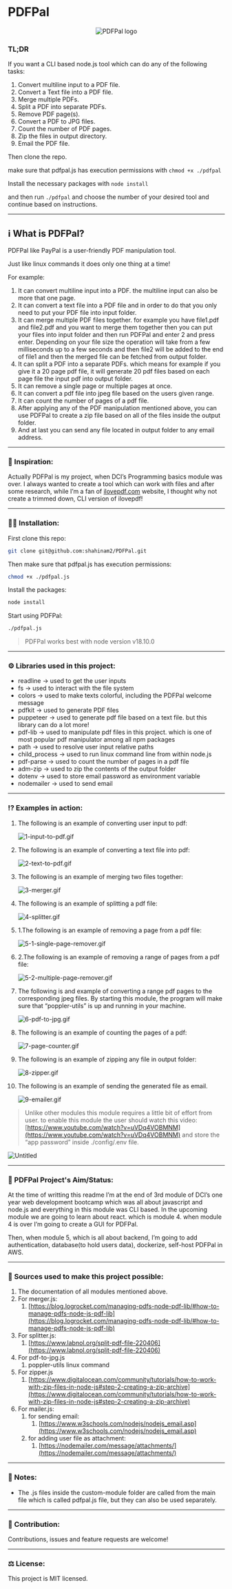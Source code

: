 # PDFPal

<p align="center">
    <img src="readme-content/Untitled.png" alt="PDFPal logo">
</p>

### TL;DR

If you want a CLI based node.js tool which can do any of the following tasks:

1. Convert multiline input to a PDF file.
2. Convert a Text file into a PDF file.
3. Merge multiple PDFs.
4. Split a PDF into separate PDFs.
5. Remove PDF page(s).
6. Convert a PDF to JPG files.
7. Count the number of PDF pages.
8. Zip the files in output directory.
9. Email the PDF file.

Then clone the repo.

make sure that pdfpal.js has execution permissions with `chmod +x ./pdfpal` 

Install the necessary packages with `node install`

and then run `./pdfpal` and choose the number of your desired tool and continue based on instructions.

---

## ℹ What is PDFPal?

PDFPal like PayPal is a user-friendly PDF manipulation tool. 

Just like linux commands it does only one thing at a time!

For example: 

1. It can convert multiline input into a PDF. the multiline input can also be more that one page.
2. It can convert a text file into a PDF file and in order to do that you only need to put your PDF file into input folder.
3. It can merge multiple PDF files together. for example you have file1.pdf and file2.pdf and you want to merge them together then you can put your files into input folder and then run PDFPal and enter 2 and press enter. Depending on your file size the operation will take from a few milliseconds up to a few seconds and then file2 will be added to the end of file1 and then the merged file can be fetched from output folder.
4. It can split a PDF into a separate PDFs. which means for example if you give it a 20 page pdf file, it will generate 20 pdf files based on each page file the input pdf into output folder. 
5. It can remove a single page or multiple pages at once.
6. It can convert a pdf file into jpeg file based on the users given range.
7. It can count the number of pages of a pdf file. 
8. After applying any of the PDF manipulation mentioned above, you can use PDFPal to create a zip file based on all of the files inside the output folder.
9. And at last you can send any file located in output folder to any email address. 

---

### 🤔 Inspiration:

Actually PDFPal is my project, when DCI’s Programming basics module was over. I always wanted to create a tool which can work with files and after some research, while I’m a fan of [ilovepdf.com](http://ilovepdf.com) website, I thought why not create a trimmed down, CLI version of ilovepdf! 

---

### 👨‍💻 Installation:

First clone this repo:

```bash
git clone git@github.com:shahinam2/PDFPal.git
```

Then make sure that pdfpal.js has execution permissions:

```bash
chmod +x ./pdfpal.js
```

Install the packages:

```bash
node install
```

Start using PDFPal:

```bash
./pdfpal.js
```

> PDFPal works best with node version v18.10.0
> 

---

### ⚙ Libraries used in this project:

- readline → used to get the user inputs
- fs → used to interact with the file system
- colors → used to make texts colorful, including the PDFPal welcome message
- pdfkit → used to generate PDF files
- puppeteer → used to generate pdf file based on a text file. but this library can do a lot more!
- pdf-lib → used to manipulate pdf files in this project. which is one of most popular pdf manipulator among all npm packages
- path → used to resolve user input relative paths
- child_process → used to run linux command line from within node.js
- pdf-parse → used to count the number of pages in a pdf file
- adm-zip → used to zip the contents of the output folder
- dotenv → used to store email password as environment variable
- nodemailer → used to send email

---

### ⁉ Examples in action:

1. The following is an example of converting user input to pdf:
    
    ![1-input-to-pdf.gif](readme-content/1-input-to-pdf.gif)
    

1. The following is an example of converting a text file into pdf:
    
    ![2-text-to-pdf.gif](readme-content/2-text-to-pdf.gif)
    

1. The following is an example of merging two files together:
    
    ![3-merger.gif](readme-content/3-merger.gif)
    

1. The following is an example of splitting a pdf file:
    
    ![4-splitter.gif](readme-content/4-splitter.gif)
    

1. 1.The following is an example of removing a page from a pdf file:
    
    ![5-1-single-page-remover.gif](readme-content/5-1-single-page-remover.gif)
    

1. 2.The following is an example of removing a range of pages from a pdf file:
    
    ![5-2-multiple-page-remover.gif](readme-content/5-2-multiple-page-remover.gif)
    

1. The following is and example of converting a range pdf pages to the corresponding jpeg files. By starting this module, the program will make sure that “poppler-utils” is up and running in your machine.
    
    ![6-pdf-to-jpg.gif](readme-content/6-pdf-to-jpg.gif)
    

1. The following is an example of counting the pages of a pdf:
    
    ![7-page-counter.gif](readme-content/7-page-counter.gif)
    

1. The following is an example of zipping any file in output folder:
    
    ![8-zipper.gif](readme-content/8-zipper.gif)
    

1. The following is an example of sending the generated file as email.
    
    ![9-emailer.gif](readme-content/9-emailer.gif)
    

> Unlike other modules this module requires a little bit of effort from user. to enable this module the user should watch this video: [https://www.youtube.com/watch?v=uVDq4VOBMNM](https://www.youtube.com/watch?v=uVDq4VOBMNM) and store the “app password” inside ./config/.env file.
> 

![Untitled](readme-content/Untitled%201.png)

---

### 🎯 PDFPal Project's Aim/Status:

At the time of writting this readme I’m at the end of 3rd module of DCI’s one year web development bootcamp which was all about javascript and node.js and everything in this module was CLI based. In the upcoming module we are going to learn about react. which is module 4. when module 4 is over I’m going to create a GUI for PDFPal.

Then, when module 5, which is all about backend, I’m going to add authentication, database(to hold users data), dockerize, self-host PDFPal in AWS.

---

### 🦾 Sources used to make this project possible:

1. The documentation of all modules mentioned above.
2. For merger.js:
    1. [https://blog.logrocket.com/managing-pdfs-node-pdf-lib/#how-to-manage-pdfs-node-js-pdf-lib](https://blog.logrocket.com/managing-pdfs-node-pdf-lib/#how-to-manage-pdfs-node-js-pdf-lib)
3. For splitter.js:
    1. [https://www.labnol.org/split-pdf-file-220406](https://www.labnol.org/split-pdf-file-220406)
4. For pdf-to-jpg.js
    1. poppler-utils linux command
5. For zipper.js
    1. [https://www.digitalocean.com/community/tutorials/how-to-work-with-zip-files-in-node-js#step-2-creating-a-zip-archive](https://www.digitalocean.com/community/tutorials/how-to-work-with-zip-files-in-node-js#step-2-creating-a-zip-archive)
6. For mailer.js:
    1. for sending email:
        1. [https://www.w3schools.com/nodejs/nodejs_email.asp](https://www.w3schools.com/nodejs/nodejs_email.asp)
    2. for adding user file as attachment:
        1. [https://nodemailer.com/message/attachments/](https://nodemailer.com/message/attachments/)

 

---

### 📝 Notes:

- The .js files inside the custom-module folder are called from the main file which is called pdfpal.js file, but they can also be used separately.

---

### 🤝 Contribution:

Contributions, issues and feature requests are welcome!

---

### ⚖ License:

This project is MIT licensed.